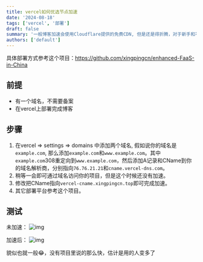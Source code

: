 ```yaml
---
title: vercel如何优选节点加速
date: '2024-08-18'
tags: ['vercel', '部署']
draft: false
summary: '一般博客加速会使用Cloudflare提供的免费CDN, 但是还是得折腾，对于新手和不想折腾的朋友来说还是有一点点繁琐'
authors: ['default']
---
```


具体部署方式参考这个项目：https://github.com/xingpingcn/enhanced-FaaS-in-China
## 前提
- 有一个域名，不需要备案
- 在vercel上部署完成博客

## 步骤
1. 在vercel => settings => domains 中添加两个域名, 假如说你的域名是`example.com`, 那么添加`example.com`和`www.example.com`。其中`example.com`308重定向到`www.example.com`，然后添加A记录和CName到你的域名解析商，分别指向`76.76.21.21`和`cname.vercel-dns.com`。
2. 稍等一会即可通过域名访问你的项目，但是这个时候还没有加速。
3. 修改把CName指向`vercel-cname.xingpingcn.top`即可完成加速。
4. 其它部署平台参考这个项目。

## 测试
未加速：
![img](https://images.txserve.top/202408/images/2c20bd11-a368-496a-91a4-efe7e47e41f7.png)

加速后：
![img](https://images.txserve.top/202408/images/a4609253-141e-44e9-9ce9-4ea698ef760f.png)

貌似也就一般😂，没有项目里说的那么快，估计是用的人变多了